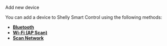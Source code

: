 Add new device

You can add a device to Shelly Smart Control using the following methods:

- [**Bluetooth**](../knowledge-base/add-via-bluetooth)
- [**Wi-Fi (AP Scan)**](../knowledge-base/add-via-wi-fi-ap-scan)
- [**Scan Network**](../knowledge-base/add-via-scan-network)